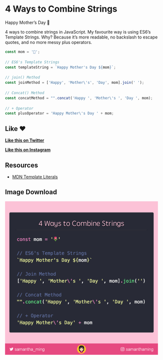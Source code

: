 # 4 Ways to Combine Strings

Happy Mother’s Day 🌷

4 ways to combine strings in JavaScript. My favourite way is using ES6’s Template Strings. Why? Because it’s more readable, no backslash to escape quotes, and no more messy plus operators.

```js
const mom = '🌷';

// ES6's Template Strings
const templateString = `Happy Mother's Day ${mom}`;

// join() Method
const joinMethod = ['Happy', 'Mother\'s', 'Day', mom].join(' ');

// Concat() Method
const concatMethod = "".concat('Happy ', 'Mother\'s ', 'Day ', mom);

// + Operator
const plusOperator = 'Happy Mother\'s Day ' + mom;
```

## Like ❤️

**[Like this on Twitter](https://twitter.com/samantha_ming/status/995373862148755456)**

**[Like this on Instagram](https://www.instagram.com/p/BisCR23B8nT/)**


## Resources

- [MDN Template Literals](https://developer.mozilla.org/en-US/docs/Web/JavaScript/Reference/Template_literals)


## Image Download

![Download](15-4-ways-to-combine-strings.png)
